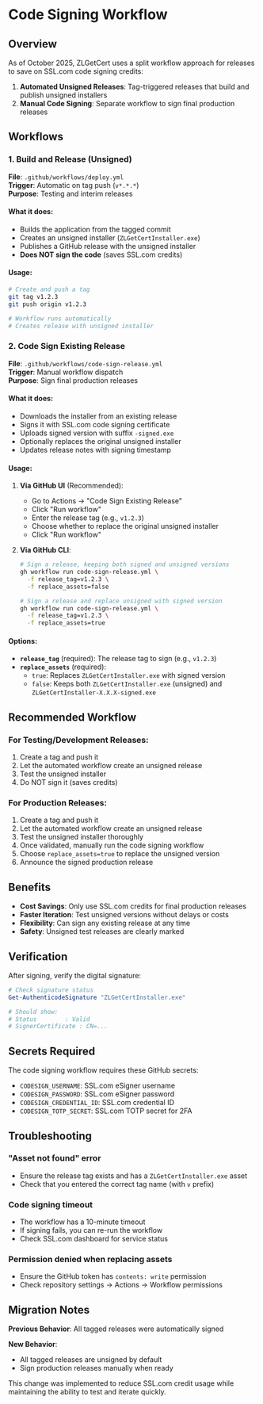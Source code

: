 # Code Signing Workflow

## Overview

As of October 2025, ZLGetCert uses a split workflow approach for releases to save on SSL.com code signing credits:

1. **Automated Unsigned Releases**: Tag-triggered releases that build and publish unsigned installers
2. **Manual Code Signing**: Separate workflow to sign final production releases

## Workflows

### 1. Build and Release (Unsigned)

**File**: `.github/workflows/deploy.yml`  
**Trigger**: Automatic on tag push (`v*.*.*`)  
**Purpose**: Testing and interim releases

#### What it does:
- Builds the application from the tagged commit
- Creates an unsigned installer (`ZLGetCertInstaller.exe`)
- Publishes a GitHub release with the unsigned installer
- **Does NOT sign the code** (saves SSL.com credits)

#### Usage:
```bash
# Create and push a tag
git tag v1.2.3
git push origin v1.2.3

# Workflow runs automatically
# Creates release with unsigned installer
```

### 2. Code Sign Existing Release

**File**: `.github/workflows/code-sign-release.yml`  
**Trigger**: Manual workflow dispatch  
**Purpose**: Sign final production releases

#### What it does:
- Downloads the installer from an existing release
- Signs it with SSL.com code signing certificate
- Uploads signed version with suffix `-signed.exe`
- Optionally replaces the original unsigned installer
- Updates release notes with signing timestamp

#### Usage:

1. **Via GitHub UI** (Recommended):
   - Go to Actions → "Code Sign Existing Release"
   - Click "Run workflow"
   - Enter the release tag (e.g., `v1.2.3`)
   - Choose whether to replace the original unsigned installer
   - Click "Run workflow"

2. **Via GitHub CLI**:
   ```bash
   # Sign a release, keeping both signed and unsigned versions
   gh workflow run code-sign-release.yml \
     -f release_tag=v1.2.3 \
     -f replace_assets=false

   # Sign a release and replace unsigned with signed version
   gh workflow run code-sign-release.yml \
     -f release_tag=v1.2.3 \
     -f replace_assets=true
   ```

#### Options:

- **`release_tag`** (required): The release tag to sign (e.g., `v1.2.3`)
- **`replace_assets`** (required): 
  - `true`: Replaces `ZLGetCertInstaller.exe` with signed version
  - `false`: Keeps both `ZLGetCertInstaller.exe` (unsigned) and `ZLGetCertInstaller-X.X.X-signed.exe`

## Recommended Workflow

### For Testing/Development Releases:

1. Create a tag and push it
2. Let the automated workflow create an unsigned release
3. Test the unsigned installer
4. Do NOT sign it (saves credits)

### For Production Releases:

1. Create a tag and push it
2. Let the automated workflow create an unsigned release
3. Test the unsigned installer thoroughly
4. Once validated, manually run the code signing workflow
5. Choose `replace_assets=true` to replace the unsigned version
6. Announce the signed production release

## Benefits

- **Cost Savings**: Only use SSL.com credits for final production releases
- **Faster Iteration**: Test unsigned versions without delays or costs
- **Flexibility**: Can sign any existing release at any time
- **Safety**: Unsigned test releases are clearly marked

## Verification

After signing, verify the digital signature:

```powershell
# Check signature status
Get-AuthenticodeSignature "ZLGetCertInstaller.exe"

# Should show:
# Status        : Valid
# SignerCertificate : CN=...
```

## Secrets Required

The code signing workflow requires these GitHub secrets:

- `CODESIGN_USERNAME`: SSL.com eSigner username
- `CODESIGN_PASSWORD`: SSL.com eSigner password  
- `CODESIGN_CREDENTIAL_ID`: SSL.com credential ID
- `CODESIGN_TOTP_SECRET`: SSL.com TOTP secret for 2FA

## Troubleshooting

### "Asset not found" error
- Ensure the release tag exists and has a `ZLGetCertInstaller.exe` asset
- Check that you entered the correct tag name (with `v` prefix)

### Code signing timeout
- The workflow has a 10-minute timeout
- If signing fails, you can re-run the workflow
- Check SSL.com dashboard for service status

### Permission denied when replacing assets
- Ensure the GitHub token has `contents: write` permission
- Check repository settings → Actions → Workflow permissions

## Migration Notes

**Previous Behavior**: All tagged releases were automatically signed

**New Behavior**: 
- All tagged releases are unsigned by default
- Sign production releases manually when ready

This change was implemented to reduce SSL.com credit usage while maintaining the ability to test and iterate quickly.

